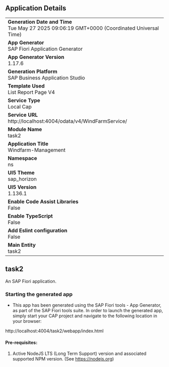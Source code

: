## Application Details
|               |
| ------------- |
|**Generation Date and Time**<br>Tue May 27 2025 09:06:19 GMT+0000 (Coordinated Universal Time)|
|**App Generator**<br>SAP Fiori Application Generator|
|**App Generator Version**<br>1.17.6|
|**Generation Platform**<br>SAP Business Application Studio|
|**Template Used**<br>List Report Page V4|
|**Service Type**<br>Local Cap|
|**Service URL**<br>http://localhost:4004/odata/v4/WindFarmService/|
|**Module Name**<br>task2|
|**Application Title**<br>Windfarm-Management|
|**Namespace**<br>ns|
|**UI5 Theme**<br>sap_horizon|
|**UI5 Version**<br>1.136.1|
|**Enable Code Assist Libraries**<br>False|
|**Enable TypeScript**<br>False|
|**Add Eslint configuration**<br>False|
|**Main Entity**<br>task2|

## task2

An SAP Fiori application.

### Starting the generated app

-   This app has been generated using the SAP Fiori tools - App Generator, as part of the SAP Fiori tools suite.  In order to launch the generated app, simply start your CAP project and navigate to the following location in your browser:

http://localhost:4004/task2/webapp/index.html

#### Pre-requisites:

1. Active NodeJS LTS (Long Term Support) version and associated supported NPM version.  (See https://nodejs.org)


